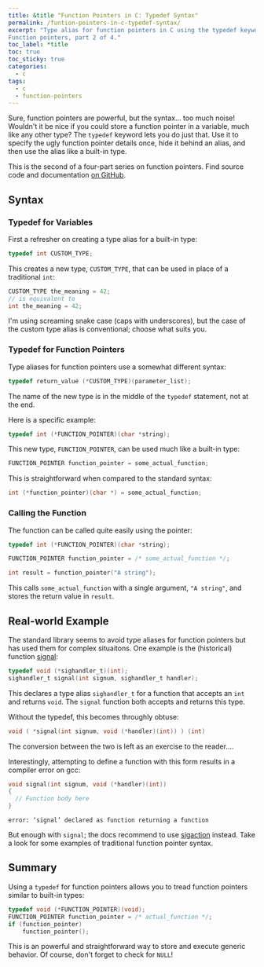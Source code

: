 ```yaml
---
title: &title "Function Pointers in C: Typedef Syntax"
permalink: /funtion-pointers-in-c-typedef-syntax/
excerpt: "Type alias for function pointers in C using the typedef keyword.
Function pointers, part 2 of 4."
toc_label: *title
toc: true
toc_sticky: true
categories:
  - c
tags:
  - c
  - function-pointers
---
```


Sure, function pointers are powerful, but the syntax... too much noise!
Wouldn't it be nice if you could store a function pointer in a variable, much
like any other type? The `typedef` keyword lets you do just that. Use it to
specify the ugly function pointer details once, hide it behind an alias, and
then use the alias like a built-in type.

This is the second of a four-part series on function pointers.
Find source code and documentation
[on GitHub](https://github.com/KevinWMatthews/c-function_pointers).


## Syntax

### Typedef for Variables

First a refresher on creating a type alias for a built-in type:
```c
typedef int CUSTOM_TYPE;
```

This creates a new type, `CUSTOM_TYPE`, that can be used in place of a
traditional `int`:
```c
CUSTOM_TYPE the_meaning = 42;
// is equivalent to
int the_meaning = 42;
```

I'm using screaming snake case (caps with underscores), but the case of the
custom type alias is conventional; choose what suits you.

### Typedef for Function Pointers

Type aliases for function pointers use a somewhat different syntax:
```c
typedef return_value (*CUSTOM_TYPE)(parameter_list);
```

The name of the new type is in the middle of the `typedef` statement, not at the
end.

Here is a specific example:
```c
typedef int (*FUNCTION_POINTER)(char *string);
```

This new type, `FUNCTION_POINTER`, can be used much like a built-in type:
```c
FUNCTION_POINTER function_pointer = some_actual_function;
```

This is straightforward when compared to the standard syntax:
```c
int (*function_pointer)(char *) = some_actual_function;
```


### Calling the Function

The function can be called quite easily using the pointer:
```c
typedef int (*FUNCTION_POINTER)(char *string);

FUNCTION_POINTER function_pointer = /* some_actual_function */;

int result = function_pointer("A string");
```

This calls `some_actual_function` with a single argument, `"A string"`, and
stores the return value in `result`.


## Real-world Example

The standard library seems to avoid type aliases for function pointers but has
used them for complex situaitons. One example is the (historical) function
[signal](http://man7.org/linux/man-pages/man2/signal.2.html):

```c
typedef void (*sighandler_t)(int);
sighandler_t signal(int signum, sighandler_t handler);
```

This declares a type alias `sighandler_t` for a function that accepts an `int`
and returns `void`. The `signal` function both accepts and returns this type.

Without the typedef, this becomes throughly obtuse:
```c
void ( *signal(int signum, void (*handler)(int)) ) (int)
```

The conversion between the two is left as an exercise to the reader....

Interestingly, attempting to define a function with this form results in a
compiler error on gcc:
```c
void signal(int signum, void (*handler)(int))
{
  // Function body here
}
```
```
error: ‘signal’ declared as function returning a function
```

But enough with `signal`; the docs recommend to use
[sigaction](http://man7.org/linux/man-pages/man2/sigaction.2.html)
instead. Take a look for some examples of traditional function pointer syntax.

## Summary

Using a `typedef` for function pointers allows you to tread function pointers
similar to built-in types:
```c
typedef void (*FUNCTION_POINTER)(void);
FUNCTION_POINTER function_pointer = /* actual_function */;
if (function_pointer)
    function_pointer();
```

This is an powerful and straightforward way to store and execute generic behavior.
Of course, don't forget to check for `NULL`!
